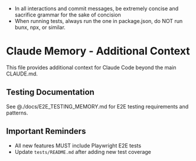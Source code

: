 - In all interactions and commit messages, be extremely concise and sacrifice grammar for the sake of concision
- When running tests, always run the one in package.json, do NOT run bunx, npx, or similar.

# Claude Memory - Additional Context

This file provides additional context for Claude Code beyond the main CLAUDE.md.

## Testing Documentation

See @./docs/E2E_TESTING_MEMORY.md for E2E testing requirements and patterns.

## Important Reminders

- All new features MUST include Playwright E2E tests
- Update `tests/README.md` after adding new test coverage
